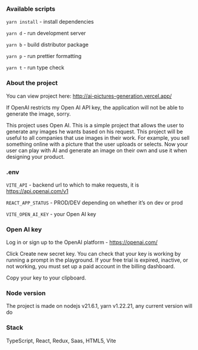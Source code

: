 ### Available scripts

`yarn install` - install dependencies

`yarn d` - run development server

`yarn b` - build distributor package

`yarn p` - run prettier formatting

`yarn t` - run type check

### About the project

You can view project here: http://ai-pictures-generation.vercel.app/

If OpenAI restricts my Open AI API key, the application will not be able to generate the image, sorry.

This project uses Open AI. This is a simple project that allows the user to generate any images he wants based on his request. This project will be useful to all companies that use images in their work. For example, you sell something online with a picture that the user uploads or selects. Now your user can play with AI and generate an image on their own and use it when designing your product.

### .env

`VITE_API` - backend url to which to make requests, it is https://api.openai.com/v1

`REACT_APP_STATUS` - PROD/DEV depending on whether it’s on dev or prod

`VITE_OPEN_AI_KEY` - your Open AI key

### Open AI key

Log in or sign up to the OpenAI platform - https://openai.com/

Click Create new secret key. You can check that your key is working by running a prompt in the playground. If your free trial is expired, inactive, or not working, you must set up a paid account in the billing dashboard.

Copy your key to your clipboard.

### Node version

The project is made on nodejs v21.6.1, yarn v1.22.21, any current version will do

### Stack

TypeScript, React, Redux, Saas, HTML5, Vite
